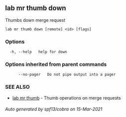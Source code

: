 ## lab mr thumb down

Thumbs down merge request

```
lab mr thumb down [remote] <id> [flags]
```

### Options

```
  -h, --help   help for down
```

### Options inherited from parent commands

```
      --no-pager   Do not pipe output into a pager
```

### SEE ALSO

* [lab mr thumb](lab_mr_thumb.md)	 - Thumb operations on merge requests

###### Auto generated by spf13/cobra on 15-Mar-2021
